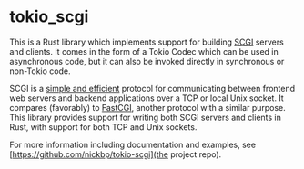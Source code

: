 # tokio_scgi

This is a Rust library which implements support for building [SCGI](https://python.ca/scgi/) servers and clients. It comes in the form of a Tokio Codec which can be used in asynchronous code, but it can also be invoked directly in synchronous or non-Tokio code.

SCGI is a [simple and efficient](http://python.ca/scgi/protocol.txt) protocol for communicating between frontend web servers and backend applications over a TCP or local Unix socket. It compares (favorably) to [FastCGI](https://en.wikipedia.org/wiki/FastCGI), another protocol with a similar purpose. This library provides support for writing both SCGI servers and clients in Rust, with support for both TCP and Unix sockets.

For more information including documentation and examples, see [https://github.com/nickbp/tokio-scgi](the project repo).
